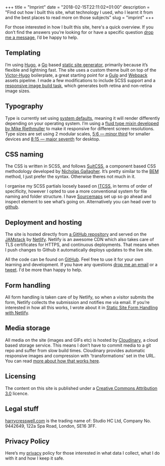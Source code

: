 +++
title = "Imprint"
date = "2018-02-15T22:11:02+01:00"
description = "Find out how I built this site, what technology I used, who I learnt it from and the best places to read more on those subjects"
slug = "imprint"
+++

For those interested in how I built this site, here's a quick overview. If you don’t find the answers you’re looking for or have a specific question [drop me a message](/contact/), I’d be happy to help.

## Templating
I’m using [Hugo](https://gohugo.io/), a [Go](https://golang.org/) based [static site generator](https://www.staticgen.com/), primarily because it’s flexible and lightning fast. The site uses a custom theme built on top of the [Victor-Hugo](https://github.com/netlify/victor-hugo) boilerplate, a great starting point for a [Gulp](https://gulpjs.com/) and [Webpack](https://webpack.js.org/) assets pipeline. I made a few modifications to include SCSS support and a [responsive image build task](https://github.com/harrycresswell/harry/blob/master/gulpfile.babel.js#L66), which generates both retina and non-retina image sizes.

## Typography
Type is currently set using [system defaults](https://css-tricks.com/snippets/css/system-font-stack/), meaning it will render differently depending on your operating system. I’m using a [fluid type mixin developed by Mike Riethmuller](https://www.madebymike.com.au/writing/fluid-type-calc-examples/) to make it responsive for different screen resolutions. Type sizes are set using 2 modular scales, [5:6 — minor third](http://www.modularscale.com/?1&em&1.2) for smaller devices and  [8:15 — major seventh](http://www.modularscale.com/?1&em&1.875) for desktop.

## CSS naming
The CSS is written in SCSS, and follows [SuitCSS](https://suitcss.github.io/), a component based CSS methodology developed by [Nicholas Gallagher](http://nicolasgallagher.com/). It’s pretty similar to the [BEM](http://getbem.com/) method, I just prefer the syntax. Otherwise theres not much in it.

I organise my SCSS partials loosely based on [ITCSS](https://www.xfive.co/blog/itcss-scalable-maintainable-css-architecture/), in terms of order of specificity, however I opted to use a more conventional system for file naming and folder structure. I have [Sourcemaps](https://knpuniversity.com/screencast/gulp/sourcemaps) set up so go ahead and inspect element to see what’s going on. Alternatively you can head over to [github](https://github.com/harrycresswell/hc).


## Deployment and hosting
The site is hosted directly from [a GitHub repository](https://github.com/harrycresswell/harry) and served on the [JAMstack](https://jamstack.org/) by [Netlify](https://www.netlify.com/). Netlify is an awesome CDN which also takes care of TLS certificates for HTTPS, and continuous deployments. That means when I push changes to Github it automatically deploys updates to the live site.

All the code can be found on [GitHub](https://github.com/harrycresswell/harry). Feel free to use it for your own learning and development. If you have any questions [drop me an email](mailto:studio@harrycresswell.com) or a [tweet](https://twitter.com/harrycresswell/). I'd be more than happy to help.


## Form handling
All form handling is taken care of by Netlify, so when a visitor submits the form, Netlify collects the submission and notifies me via email. If you’re interested in how all this works, I wrote about it in [Static Site Form Handling with Netlify](/articles/forms-with-netlify/).

## Media storage
All media on the site (images and GIFs etc) is hosted by [Cloudinary](https://cloudinary.com/), a cloud based storage service. This means I don’t have to commit media to a git repo and suffer from slow build times. Cloudinary provides automatic responsive images and compression with 'transformations' set in the URL. You can read [more about how that works here](/articles/cloudinary/).


## Licensing

The content on this site is published under a [Creative Commons Attribution 3.0](https://creativecommons.org/licenses/by/3.0/) licence.

## Legal stuff

[harrycresswell.com](https://harrycresswell.com/) is the trading name of:
Studio HC Ltd, Company No. 9442649, 
122a Spa Road, London, SE16 3FF.

## Privacy Policy

Here‘s my [privacy](/privacy) policy for those interested in what data I collect, what I do with it and how I keep it safe.


